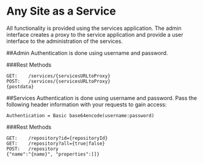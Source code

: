 # Any Site as a Service
All functionality is provided using the services application.  The admin interface creates a proxy to the service application and provide a user interface to the administration of the services.


##Admin
Authentication is done using username and password.

###Rest Methods
```
GET: 	/services/{servicesURLtoProxy}
POST:	/services/{servicesURLtoProxy}
{postdata}
```

##Services
Authentication is done using username and password.  Pass the following header information with your requests to gain access:
```
Authentication = Basic base64encode(username:password)
```

###Rest Methods
```
GET:	/repository?id={repositoryId}
GET:	/repository?all={true|false}
POST:	/repository
{"name":"{name}", "properties":[]}
```